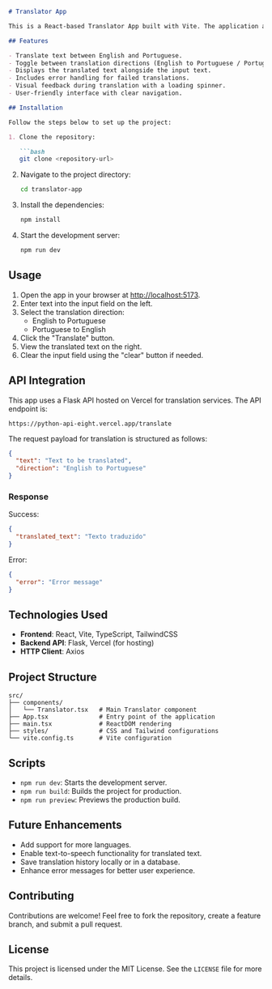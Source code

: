 
```markdown
# Translator App

This is a React-based Translator App built with Vite. The application allows users to translate text between English and Portuguese using an API for translation services.

## Features

- Translate text between English and Portuguese.
- Toggle between translation directions (English to Portuguese / Portuguese to English).
- Displays the translated text alongside the input text.
- Includes error handling for failed translations.
- Visual feedback during translation with a loading spinner.
- User-friendly interface with clear navigation.

## Installation

Follow the steps below to set up the project:

1. Clone the repository:

   ```bash
   git clone <repository-url>
   ```

2. Navigate to the project directory:

   ```bash
   cd translator-app
   ```

3. Install the dependencies:

   ```bash
   npm install
   ```

4. Start the development server:

   ```bash
   npm run dev
   ```

## Usage

1. Open the app in your browser at [http://localhost:5173](http://localhost:5173).
2. Enter text into the input field on the left.
3. Select the translation direction:
   - English to Portuguese
   - Portuguese to English
4. Click the "Translate" button.
5. View the translated text on the right.
6. Clear the input field using the "clear" button if needed.

## API Integration

This app uses a Flask API hosted on Vercel for translation services. The API endpoint is:

```
https://python-api-eight.vercel.app/translate
```

The request payload for translation is structured as follows:

```json
{
  "text": "Text to be translated",
  "direction": "English to Portuguese"
}
```

### Response

Success:

```json
{
  "translated_text": "Texto traduzido"
}
```

Error:

```json
{
  "error": "Error message"
}
```

## Technologies Used

- **Frontend**: React, Vite, TypeScript, TailwindCSS
- **Backend API**: Flask, Vercel (for hosting)
- **HTTP Client**: Axios

## Project Structure

```
src/
├── components/
│   └── Translator.tsx   # Main Translator component
├── App.tsx              # Entry point of the application
├── main.tsx             # ReactDOM rendering
├── styles/              # CSS and Tailwind configurations
└── vite.config.ts       # Vite configuration
```

## Scripts

- `npm run dev`: Starts the development server.
- `npm run build`: Builds the project for production.
- `npm run preview`: Previews the production build.

## Future Enhancements

- Add support for more languages.
- Enable text-to-speech functionality for translated text.
- Save translation history locally or in a database.
- Enhance error messages for better user experience.

## Contributing

Contributions are welcome! Feel free to fork the repository, create a feature branch, and submit a pull request.

## License

This project is licensed under the MIT License. See the `LICENSE` file for more details.
```

